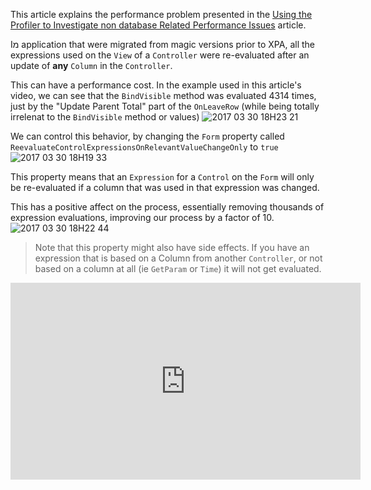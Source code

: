 ﻿This article explains the performance problem presented in the [Using the Profiler to Investigate non database Related Performance Issues](using-the-profiler-to-investigate-non-database-related-performance-issues.html) article.

Iמ application that were migrated from magic versions prior to XPA, all the expressions used on the `View` of a `Controller` were 
re-evaluated after an update of **any** `Column` in the `Controller`.

This can have a performance cost. In the example used in this article's video, we can see that the `BindVisible` method was evaluated 4314 times, just by the "Update Parent Total" part of the `OnLeaveRow` (while being totally irrelenat to the `BindVisible` method or values)
![2017 03 30 18H23 21](2017-03-30_18h23_21.png)


We can control this behavior, by changing the `Form` property called `ReevaluateControlExpressionsOnRelevantValueChangeOnly` to `true`  
![2017 03 30 18H19 33](2017-03-30_18h19_33.png)

This property means that an `Expression` for a `Control` on the `Form` will only be re-evaluated if a column that was used in that expression was changed.

This has a positive affect on the process, essentially removing thousands of expression evaluations, improving our process by a factor of 10.  
![2017 03 30 18H22 44](2017-03-30_18h22_44.png)

> Note that this property might also have side effects. If you have an expression that is based on a Column from another `Controller`, or not based on a column at all (ie `GetParam` or `Time`) it will not get evaluated.

<iframe width="560" height="315" src="https://www.youtube.com/embed/wxJfeSuRRqc?list=PL1DEQjXG2xnJYzlRYRjwUfqSc4Kx0yarM" frameborder="0" allowfullscreen></iframe>

